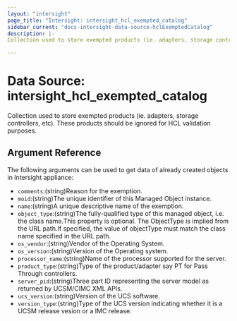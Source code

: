 ```yaml
---
layout: "intersight"
page_title: "Intersight: intersight_hcl_exempted_catalog"
sidebar_current: "docs-intersight-data-source-hclExemptedCatalog"
description: |-
Collection used to store exempted products (ie. adapters, storage controllers, etc). These products should be ignored for HCL validation purposes.

---
```


# Data Source: intersight_hcl_exempted_catalog
Collection used to store exempted products (ie. adapters, storage controllers, etc). These products should be ignored for HCL validation purposes.

## Argument Reference
The following arguments can be used to get data of already created objects in Intersight appliance:
* `comments`:(string)Reason for the exemption.
* `moid`:(string)The unique identifier of this Managed Object instance.
* `name`:(string)A unique descriptive name of the exemption.
* `object_type`:(string)The fully-qualified type of this managed object, i.e. the class name.This property is optional. The ObjectType is implied from the URL path.If specified, the value of objectType must match the class name specified in the URL path.
* `os_vendor`:(string)Vendor of the Operating System.
* `os_version`:(string)Version of the Operating system.
* `processor_name`:(string)Name of the processor supported for the server.
* `product_type`:(string)Type of the product/adapter say PT for Pass Through controllers.
* `server_pid`:(string)Three part ID representing the server model as returned by UCSM/CIMC XML APIs.
* `ucs_version`:(string)Version of the UCS software.
* `version_type`:(string)Type of the UCS version indicating whether it is a UCSM release vesion or a IMC release.
